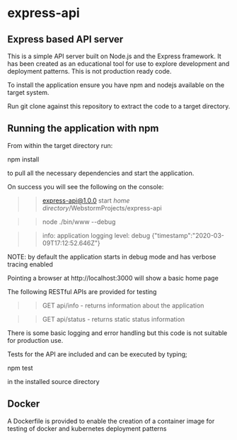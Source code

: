 # express-api

## Express based API server

This is a simple API server built on Node.js and the Express framework. It has been created as an educational 
tool for use to explore development and deployment patterns. This is not production ready code. 

To install the application ensure you have npm and nodejs available on the target system. 

Run git clone against this repository to extract the code to a target directory.

## Running the application with npm

From within the target directory run:
 
npm install 

to pull all the necessary dependencies and start the application.

On success you will see the following on the console:

>> express-api@1.0.0 start _home directory_/WebstormProjects/express-api

>>node ./bin/www --debug

>>info: application logging level: debug {"timestamp":"2020-03-09T17:12:52.646Z"}

NOTE: by default the application starts in debug mode and has verbose tracing enabled

Pointing a browser at http://localhost:3000 will show a basic home page

The following RESTful APIs are provided for testing

>>GET api/info - returns information about the application

>>GET api/status - returns static status information

There is some basic logging and error handling but this code is not suitable for production use. 

Tests for the API are included and can be executed by typing; 

npm test

in the installed source directory

## Docker

A Dockerfile is provided to enable the creation of a container image for testing of docker and kubernetes 
deployment patterns
